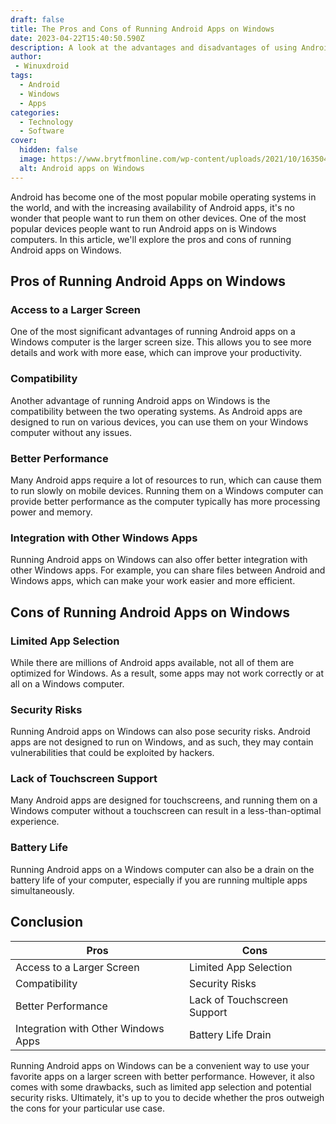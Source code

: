 ```yaml
---
draft: false
title: The Pros and Cons of Running Android Apps on Windows
date: 2023-04-22T15:40:50.590Z
description: A look at the advantages and disadvantages of using Android apps on Windows.
author: 
 - Winuxdroid
tags:
  - Android
  - Windows
  - Apps
categories:
  - Technology
  - Software
cover:
  hidden: false
  image: https://www.brytfmonline.com/wp-content/uploads/2021/10/1635043372_It-is-now-possible-to-run-the-Android-Google-Play-1024x576.jpg 
  alt: Android apps on Windows
---
```


Android has become one of the most popular mobile operating systems in the world, and with the increasing availability of Android apps, it's no wonder that people want to run them on other devices. One of the most popular devices people want to run Android apps on is Windows computers. In this article, we'll explore the pros and cons of running Android apps on Windows.

## Pros of Running Android Apps on Windows

### Access to a Larger Screen

One of the most significant advantages of running Android apps on a Windows computer is the larger screen size. This allows you to see more details and work with more ease, which can improve your productivity.

### Compatibility

Another advantage of running Android apps on Windows is the compatibility between the two operating systems. As Android apps are designed to run on various devices, you can use them on your Windows computer without any issues.

### Better Performance

Many Android apps require a lot of resources to run, which can cause them to run slowly on mobile devices. Running them on a Windows computer can provide better performance as the computer typically has more processing power and memory.

### Integration with Other Windows Apps

Running Android apps on Windows can also offer better integration with other Windows apps. For example, you can share files between Android and Windows apps, which can make your work easier and more efficient.

## Cons of Running Android Apps on Windows

### Limited App Selection

While there are millions of Android apps available, not all of them are optimized for Windows. As a result, some apps may not work correctly or at all on a Windows computer.

### Security Risks

Running Android apps on Windows can also pose security risks. Android apps are not designed to run on Windows, and as such, they may contain vulnerabilities that could be exploited by hackers.

### Lack of Touchscreen Support

Many Android apps are designed for touchscreens, and running them on a Windows computer without a touchscreen can result in a less-than-optimal experience.

### Battery Life

Running Android apps on a Windows computer can also be a drain on the battery life of your computer, especially if you are running multiple apps simultaneously.

## Conclusion

| Pros | Cons |
|------|------|
| Access to a Larger Screen | Limited App Selection |
| Compatibility | Security Risks |
| Better Performance | Lack of Touchscreen Support |
| Integration with Other Windows Apps | Battery Life Drain |

Running Android apps on Windows can be a convenient way to use your favorite apps on a larger screen with better performance. However, it also comes with some drawbacks, such as limited app selection and potential security risks. Ultimately, it's up to you to decide whether the pros outweigh the cons for your particular use case.
